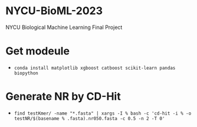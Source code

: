 # NYCU-BioML-2023
NYCU Biological Machine Learning Final Project

# Get modeule
- ```conda install matplotlib xgboost catboost scikit-learn pandas biopython```

# Generate NR by CD-Hit
- ```find testKmer/ -name "*.fasta" | xargs -I % bash -c 'cd-hit -i % -o testNR/$(basename % .fasta).nr050.fasta -c 0.5 -n 2 -T 0'```
